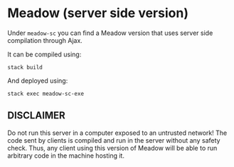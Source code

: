 # Meadow (server side version)
Under `meadow-sc` you can find a Meadow version that uses server side compilation through Ajax.

It can be compiled using:

```
stack build
```

And deployed using:

```
stack exec meadow-sc-exe
```

## DISCLAIMER

Do not run this server in a computer exposed to an untrusted network! The code sent by clients is compiled and run in the server without any safety check. Thus, any client using this version of Meadow will be able to run arbitrary code in the machine hosting it.


